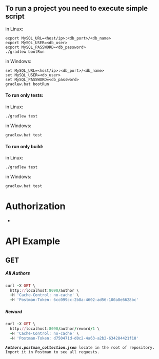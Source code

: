 ## To run a project you need to execute simple script

in Linux:
```
export MySQL_URL=<host/ip>:<db_port>/<db_name>
export MySQL_USER=<db_user>
export MySQL_PASSWORD=<db_password>
./gradlew bootRun
```
in Windows:
```
set MySQL_URL=<host/ip>:<db_port>/<db_name>
set MySQL_USER=<db_user>
set MySQL_PASSWORD=<db_password>
gradlew.bat bootRun
```
#### To run only tests:
in Linux:
```
./gradlew test
```
in Windows:
```
gradlew.bat test
```
#### To run only build:
in Linux:
```
./gradlew test
```
in Windows:
```
gradlew.bat test
```

# Authorization
-
# API Example
## GET
##### All Authors
```ruby
curl -X GET \
  http://localhost:8090/author \
  -H 'Cache-Control: no-cache' \
  -H 'Postman-Token: 6cc099cc-2b8a-4602-ad56-100a8e6628bc'
```
##### Reward
```ruby
curl -X GET \
  http://localhost:8090/author/reward/1 \
  -H 'Cache-Control: no-cache' \
  -H 'Postman-Token: d750471d-d0c2-4a63-a2b2-634284421f18'
```
_**`Authors.postman_collection.json`**_` locate in the root of repository.`
`Import it in Postman to see all requests.`
